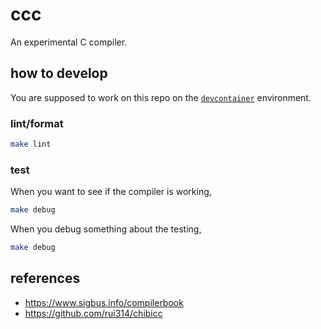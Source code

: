 # ccc

An experimental C compiler.

## how to develop

You are supposed to work on this repo on the [`devcontainer`](https://code.visualstudio.com/docs/remote/containers) environment.

### lint/format

```bash
make lint
```

### test

When you want to see if the compiler is working,

```bash
make debug
```

When you debug something about the testing,

```bash
make debug
```

## references

- <https://www.sigbus.info/compilerbook>
- <https://github.com/rui314/chibicc>
